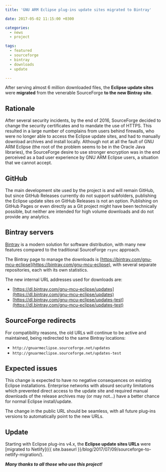 ```yaml
---
title: 'GNU ARM Eclipse plug-ins update sites migrated to Bintray'

date: 2017-05-02 11:15:00 +0300

categories:
  - news
  - project

tags:
  - featured
  - sourceforge
  - bintray
  - downloads
  - update

---
```


After serving almost 6 million downloaded files, the **Eclipse update sites** were **migrated** from the venerable SourceForge **to the new Bintray site**.

## Rationale

After several security incidents, by the end of 2016, SourceForge decided to change the security certificates and to mandate the use of HTTPS. This resulted in a large number of complains from users behind firewalls, who were no longer able to access the Eclipse update sites, and had to manually download archives and install locally. Although not at all the fault of GNU ARM Eclipse (the root of the problem seems to be in the Oracle Java libraries), the SourceForge desire to use stronger encryption was in the end perceived as a bad user experience by GNU ARM Eclipse users, a situation that we cannot accept.

## GitHub 

The main development site used by the project is and will remain GitHub, but since GitHub Releases currently do not support subfolders, publishing the Eclipse update sites on GitHub Releases is not an option. Publishing on GitHub Pages or even directly as a Git project might have been technically possible, but neither are intended for high volume downloads and do not provide any analytics.

## Bintray servers

[Bintray](https://bintray.com/) is a modern solution for software distribution, with many new features compared to the traditional SourceForge `rsync` approach.

The Bintray page to manage the downloads is [https://bintray.com/gnu-mcu-eclipse](https://bintray.com/gnu-mcu-eclipse), with several separate repositories, each with its own statistics.

The new internal URL addresses used for downloads are:

- [https://dl.bintray.com/gnu-mcu-eclipse/updates](https://dl.bintray.com/gnu-mcu-eclipse/updates)
- [https://dl.bintray.com/gnu-mcu-eclipse/updates-test](https://dl.bintray.com/gnu-mcu-eclipse/updates-test)

## SourceForge redirects

For compatibility reasons, the old URLs will continue to be active and maintained, being redirected to the same Bintray locations:

- `http://gnuarmeclipse.sourceforge.net/updates`
- `http://gnuarmeclipse.sourceforge.net/updates-test`

## Expected issues

This change is expected to have no negative consequences on existing Eclipse installations. Enterprise networks with absurd security limitations which prevented direct access to the update site and required manual downloads of the release archives may (or may not...) have a better chance for normal Eclipse install/update.

The change in the public URL should be seamless, with all future plug-ins versions to automatically point to the new URLs.

## Update

Starting with Eclipse plug-ins v4.x, the **Eclipse update sites URLs** were [migrated to Netlify]({{ site.baseurl }}/blog/2017/07/09/sourceforge-to-netlify-migration/).

_**Many thanks to all those who use this project!**_
